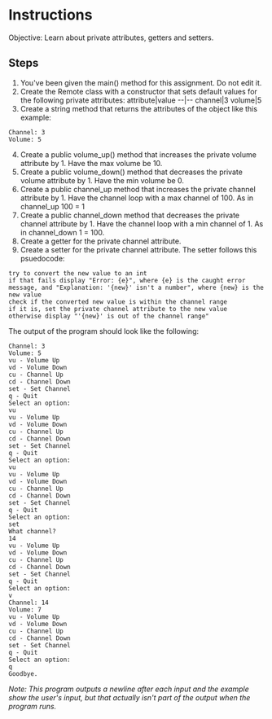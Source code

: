 # Instructions
Objective: Learn about private attributes, getters and setters.

## Steps
1. You've been given the main() method for this assignment. Do not edit it.
2. Create the Remote class with a constructor that sets default values for the following private attributes:
	attribute|value
	--|--
	channel|3
	volume|5
3. Create a string method that returns the attributes of the object like this example:
```
Channel: 3
Volume: 5
```
4. Create a public volume_up() method that increases the private volume attribute by 1. Have the max volume be 10.
5. Create a public volume_down() method that decreases the private volume attribute by 1. Have the min volume be 0.
6. Create a public channel_up method that increases the private channel attribute by 1. Have the channel loop with a max channel of 100. As in channel_up 100 = 1
7. Create a public channel_down method that decreases the private channel attribute by 1. Have the channel loop with a min channel of 1. As in channel_down 1 = 100.
8. Create a getter for the private channel attribute.
9. Create a setter for the private channel attribute. The setter follows this psuedocode:
```
try to convert the new value to an int
if that fails display "Error: {e}", where {e} is the caught error message, and "Explanation: '{new}' isn't a number", where {new} is the new value
check if the converted new value is within the channel range
if it is, set the private channel attribute to the new value
otherwise display "'{new}' is out of the channel range"
```

The output of the program should look like the following:
```
Channel: 3
Volume: 5
vu - Volume Up
vd - Volume Down
cu - Channel Up
cd - Channel Down
set - Set Channel
q - Quit
Select an option:
vu
vu - Volume Up
vd - Volume Down
cu - Channel Up
cd - Channel Down
set - Set Channel
q - Quit
Select an option:
vu
vu - Volume Up
vd - Volume Down
cu - Channel Up
cd - Channel Down
set - Set Channel
q - Quit
Select an option:
set
What channel?
14
vu - Volume Up
vd - Volume Down
cu - Channel Up
cd - Channel Down
set - Set Channel
q - Quit
Select an option:
v
Channel: 14
Volume: 7
vu - Volume Up
vd - Volume Down
cu - Channel Up
cd - Channel Down
set - Set Channel
q - Quit
Select an option:
q
Goodbye.
```
*Note: This program outputs a newline after each input and the example show the user's input, but that actually isn't part of the output when the program runs.*